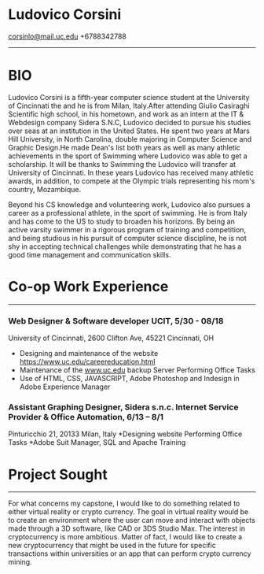 # Ludovico Corsini
corsinlo@mail.uc.edu
+6788342788
___
# BIO 
Ludovico Corsini is a fifth-year computer science student at the University of Cincinnati the and he is from Milan, Italy.After attending Giulio Casiraghi Scientific high school, in his hometown, and work as an intern at the IT & Webdesign company Sidera S.N.C, Ludovico decided to pursue his studies over seas at an institution in the United States. He spent two years at Mars Hill University, in North Carolina, double majoring in Computer Science and Graphic Design.He made Dean's list both years as well as many athletic achievements in the sport of Swimming where Ludovico was able to get a scholarship. It will be thanks to Swimming the Ludovico will transfer at University of Cincinnati. In these years Ludovico has received many athletic awards, in addition, to compete at the Olympic trials representing his mom's country, Mozambique.

Beyond his CS knowledge and volunteering work, Ludovico also pursues a career as a professional athlete, in the sport of swimming. He is from Italy and has come to the US to study to broaden his horizons. By being an active varsity swimmer in a rigorous program of training and competition, and being studious in his pursuit of computer science discipline, he is not shy in accepting technical challenges while demonstrating that he has a good time management and communication skills.

# Co-op Work Experience
___
### Web Designer & Software developer UCIT, 5/30 - 08/18 
University of Cincinnati, 2600 Clifton Ave, 45221 Cincinnati, OH   
* Designing and maintenance of the website https://www.uc.edu/careereducation.html
* Maintenance of the www.uc.edu backup Server Performing Office Tasks 
* Use of HTML, CSS, JAVASCRIPT, Adobe Photoshop and Indesign in Adobe Experience Manager

### Assistant Graphing Designer, Sidera s.n.c. Internet Service Provider & Office Automation, 6/13 – 8/1 
Pinturicchio 21, 20133 Milan, Italy 
*Designing website Performing Office Tasks 
*Adobe Suit Manager, SQL and Apache Training
# Project Sought
___
For what concerns my capstone, I would like to do something related to either virtual reality or crypto currency. The goal in virtual reality would be to create an environment where the user can move and interact with objects made through a 3D software, like CAD or 3DS Studio Max. The interest in cryptocurrency is more ambitious. Matter of fact, I would like to create a new cryptocurrency that might be used in the future for specific transactions within universities or an app that can perform crypto currency mining.

